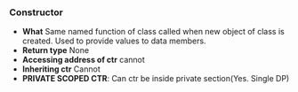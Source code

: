 ### Constructor
- **What** Same named function of class called when new object of class is created. Used to provide values to data members. 
- **Return type** None 
- **Accessing address of ctr** cannot
- **Inheriting ctr** Cannot
- **PRIVATE SCOPED CTR**: Can ctr be inside private section(Yes. Single DP)
